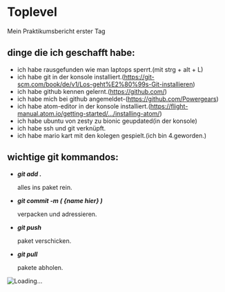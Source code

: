 # Toplevel
Mein Praktikumsbericht erster Tag

## dinge die ich geschafft habe:

* ich habe rausgefunden wie man laptops sperrt.(mit strg + alt + L)
* ich habe git in der konsole installiert.(https://git-scm.com/book/de/v1/Los-geht%E2%80%99s-Git-installieren)
* ich habe github kennen gelernt.(https://github.com/)
* ich habe mich bei github angemeldet-(https://github.com/Powergears)
* ich habe atom-editor in der konsole installiert.(https://flight-manual.atom.io/getting-started/.../installing-atom/)
* ich habe ubuntu von zesty zu bionic geupdated(in der konsole)
* ich habe ssh und git verknüpft.
* ich habe mario kart mit den kolegen gespielt.(ich bin 4.geworden.)


## wichtige git kommandos:

* ***git add .***

   alles ins paket rein.
* ***git commit -m ( {name hier} )***

   verpacken und adressieren.
* ***git push***

   paket verschicken.
* ***git pull***

   pakete abholen.

![Loading...](https://media.giphy.com/media/3oEjI6SIIHBdRxXI40/giphy.gif)
